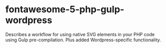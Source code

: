 # fontawesome-5-php-gulp-wordpress
Describes a workflow for using native SVG elements in your PHP code using Gulp pre-compilation. Plus added Wordpress-specific functionality.
